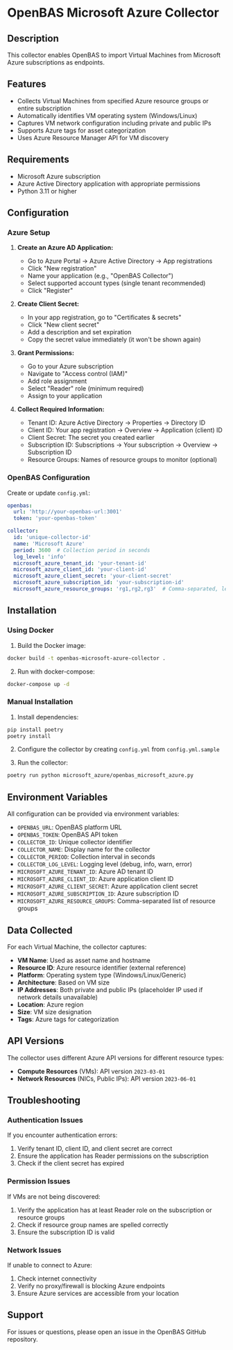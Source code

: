 # OpenBAS Microsoft Azure Collector

## Description

This collector enables OpenBAS to import Virtual Machines from Microsoft Azure subscriptions as endpoints.

## Features

- Collects Virtual Machines from specified Azure resource groups or entire subscription
- Automatically identifies VM operating system (Windows/Linux)
- Captures VM network configuration including private and public IPs
- Supports Azure tags for asset categorization
- Uses Azure Resource Manager API for VM discovery

## Requirements

- Microsoft Azure subscription
- Azure Active Directory application with appropriate permissions
- Python 3.11 or higher

## Configuration

### Azure Setup

1. **Create an Azure AD Application:**
   - Go to Azure Portal → Azure Active Directory → App registrations
   - Click "New registration"
   - Name your application (e.g., "OpenBAS Collector")
   - Select supported account types (single tenant recommended)
   - Click "Register"

2. **Create Client Secret:**
   - In your app registration, go to "Certificates & secrets"
   - Click "New client secret"
   - Add a description and set expiration
   - Copy the secret value immediately (it won't be shown again)

3. **Grant Permissions:**
   - Go to your Azure subscription
   - Navigate to "Access control (IAM)"
   - Add role assignment
   - Select "Reader" role (minimum required)
   - Assign to your application

4. **Collect Required Information:**
   - Tenant ID: Azure Active Directory → Properties → Directory ID
   - Client ID: Your app registration → Overview → Application (client) ID
   - Client Secret: The secret you created earlier
   - Subscription ID: Subscriptions → Your subscription → Overview → Subscription ID
   - Resource Groups: Names of resource groups to monitor (optional)

### OpenBAS Configuration

Create or update `config.yml`:

```yaml
openbas:
  url: 'http://your-openbas-url:3001'
  token: 'your-openbas-token'

collector:
  id: 'unique-collector-id'
  name: 'Microsoft Azure'
  period: 3600  # Collection period in seconds
  log_level: 'info'
  microsoft_azure_tenant_id: 'your-tenant-id'
  microsoft_azure_client_id: 'your-client-id'
  microsoft_azure_client_secret: 'your-client-secret'
  microsoft_azure_subscription_id: 'your-subscription-id'
  microsoft_azure_resource_groups: 'rg1,rg2,rg3'  # Comma-separated, leave empty for all
```

## Installation

### Using Docker

1. Build the Docker image:
```bash
docker build -t openbas-microsoft-azure-collector .
```

2. Run with docker-compose:
```bash
docker-compose up -d
```

### Manual Installation

1. Install dependencies:
```bash
pip install poetry
poetry install
```

2. Configure the collector by creating `config.yml` from `config.yml.sample`

3. Run the collector:
```bash
poetry run python microsoft_azure/openbas_microsoft_azure.py
```

## Environment Variables

All configuration can be provided via environment variables:

- `OPENBAS_URL`: OpenBAS platform URL
- `OPENBAS_TOKEN`: OpenBAS API token
- `COLLECTOR_ID`: Unique collector identifier
- `COLLECTOR_NAME`: Display name for the collector
- `COLLECTOR_PERIOD`: Collection interval in seconds
- `COLLECTOR_LOG_LEVEL`: Logging level (debug, info, warn, error)
- `MICROSOFT_AZURE_TENANT_ID`: Azure AD tenant ID
- `MICROSOFT_AZURE_CLIENT_ID`: Azure application client ID
- `MICROSOFT_AZURE_CLIENT_SECRET`: Azure application client secret
- `MICROSOFT_AZURE_SUBSCRIPTION_ID`: Azure subscription ID
- `MICROSOFT_AZURE_RESOURCE_GROUPS`: Comma-separated list of resource groups

## Data Collected

For each Virtual Machine, the collector captures:

- **VM Name**: Used as asset name and hostname
- **Resource ID**: Azure resource identifier (external reference)
- **Platform**: Operating system type (Windows/Linux/Generic)
- **Architecture**: Based on VM size
- **IP Addresses**: Both private and public IPs (placeholder IP used if network details unavailable)
- **Location**: Azure region
- **Size**: VM size designation
- **Tags**: Azure tags for categorization

## API Versions

The collector uses different Azure API versions for different resource types:
- **Compute Resources** (VMs): API version `2023-03-01`
- **Network Resources** (NICs, Public IPs): API version `2023-06-01`

## Troubleshooting

### Authentication Issues

If you encounter authentication errors:
1. Verify tenant ID, client ID, and client secret are correct
2. Ensure the application has Reader permissions on the subscription
3. Check if the client secret has expired

### Permission Issues

If VMs are not being discovered:
1. Verify the application has at least Reader role on the subscription or resource groups
2. Check if resource group names are spelled correctly
3. Ensure the subscription ID is valid

### Network Issues

If unable to connect to Azure:
1. Check internet connectivity
2. Verify no proxy/firewall is blocking Azure endpoints
3. Ensure Azure services are accessible from your location

## Support

For issues or questions, please open an issue in the OpenBAS GitHub repository.
